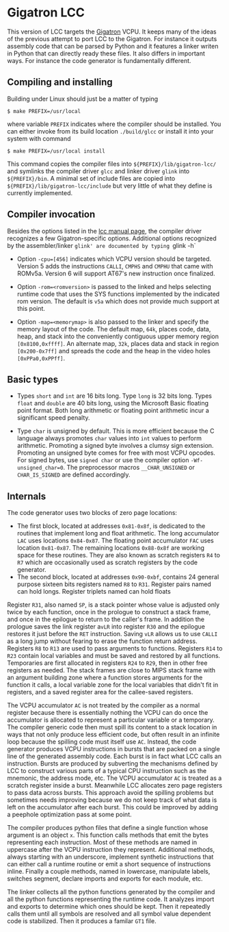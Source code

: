 

# Gigatron LCC

This version of LCC targets the [Gigatron](http://gigatron.io) VCPU.
It keeps many of the ideas of the previous attempt to port LCC to the
Gigatron.  For instance it outputs assembly code that can be parsed by
Python and it features a linker writen in Python that can directly
ready these files. It also differs in important ways. For instance the
code generator is fundamentally different.

## Compiling and installing

Building under Linux should just be a matter of typing
```
$ make PREFIX=/usr/local
```
where variable `PREFIX` indicates where the compiler should be installed.
You can either invoke from its build location `./build/glcc` or
install it into your system with command
```
$ make PREFIX=/usr/local install
```
This command copies the compiler files into `${PREFIX}/lib/gigatron-lcc/` 
and symlinks the compiler driver `glcc` and linker driver `glink` 
into `${PREFIX}/bin`. A minimal set of include files are copied 
into `${PREFIX}/lib/gigatron-lcc/include` but very little of what 
they define is currently implemented.


## Compiler invocation

Besides the options listed in the [lcc manual page](doc/lcc.1),
the compiler driver recognizes a few Gigatron-specific options.
Additional options recognized by the assembler/linker `glink'
are documented by typing `glink -h`

  * Option `-cpu=[456]` indicates which VCPU version should be
	targeted.  Version 5 adds the instructions `CALLI`, `CMPHS` and
	`CMPHU` that came with ROMv5a. Version 6 will support AT67's new
	instruction once finalized. 
	
  * Option `-rom=<romversion>` is passed to the linked and
	helps selecting runtime code that uses the SYS functions
	implemented by the indicated rom version. The default is `v5a`
	which does not provide much support at this point.
	
  * Option `-map=<memorymap>` is also passed to the linker and specify
	the memory layout of the code. The default map, `64k`, places 
	code, data, heap, and stack into the conveniently contiguous upper
	memory region `[0x8100,0xffff]`. An alternate map, `32k`, places
	data and stack in region `[0x200-0x7ff]` and spreads the code and
	the heap in the video holes `[0xPPa0,0xPPff]`.
	
## Basic types

  * Types `short` and `int` are 16 bits long.
	Type `long` is 32 bits long. Types `float` and `double`
	are 40 bits long, using the Microsoft Basic floating point 
	format. Both long arithmetic or floating point arithmetic
	incur a significant speed penalty.
	
  * Type `char` is unsigned by default. This is more efficient because
	the C language always promotes `char` values into `int` values to
	perform arithmetic. Promoting a signed byte involves a clumsy sign
	extension. Promoting an unsigned byte comes for free with most
	VCPU opcodes. For signed bytes, use `signed char` or use the
	compiler option `-Wf-unsigned_char=0`. The preprocessor macros
	`__CHAR_UNSIGNED` or `CHAR_IS_SIGNED` are defined accordingly.

## Internals

The code generator uses two blocks of zero page locations:
  *  The first block, located at addresses `0x81-0x8f`, is dedicated to
     the routines that implement long and float arithmetic. The long accumulator `LAC`
     uses locations `0x84-0x87`. The floating point accumulator `FAC` uses location `0x81-0x87`.
     The remaining locations `0x88-0x8f` are working space for these routines.
     They are also known as scratch registers `R4` to `R7` which are
     occasionally used as scratch registers by the code generator.
  *  The second block, located at addresses `0x90-0xbf`, contains 24 general 
     purpose sixteen bits registers named `R8` to `R31`. 
     Register pairs named can hold longs. Register triplets named
     can hold floats
     
Register `R31`, also named `SP`, is a stack pointer whose value is
adjusted only twice by each function, once in the prologue to
construct a stack frame, and once in the epilogue to return to the
caller's frame. In addition the prologue saves the link register a`vLR`
into register `R30` and the epilogue restores it just before the `RET`
instruction. Saving `vLR` allows us to use `CALLI` as a long jump
without fearing to erase the function return address.
Registers `R8` to `R13` are used to pass arguments to functions.
Registers `R14` to `R23` contain local variables and must be saved and
restored by all functions. Temporaries are first allocated in
registers `R24` to `R29`, then in other free registers as needed.  The
stack frames are close to MIPS stack frame with an argument building
zone where a function stores arguments for the function it calls, a
local variable zone for the local variables that didn't fit in
registers, and a saved register area for the callee-saved registers.

The VCPU accumulator `AC` is not treated by the compiler as a normal 
register because there is essentially nothing the VCPU can do once the 
accumulator is allocated to represent a particular variable or a temporary.
The compiler generic code then must spill its content to a stack location
in ways that not only produce less efficient code, but often result
in an infinite loop because the spilling code must itself use `AC`.
Instead, the code generator produces VCPU instructions in bursts 
that are packed on a single line of the generated assembly code. 
Each burst is in fact what LCC calls an instruction. Bursts are
produced by subverting the mechanisms defined by LCC to construct 
various parts of a typical CPU instruction such as the mnemonic, 
the address mode, etc. The VCPU accumulator `AC` is treated as a scratch 
register inside a burst. Meanwhile LCC allocates zero page registers 
to pass data across bursts. This approach avoid the spilling problems
but sometimes needs improving because we do not keep track
of what data is left on the accumulator after each burst.
This could be improved by adding a peephole optimization pass
at some point.

The compiler produces python files that define a single function whose
argument is an object `x`. This function calls methods that emit the
bytes representing each instruction. Most of these methods are named
in uppercase after the VCPU instruction they represent. Additional
methods, always starting with an underscore, implement synthetic
instructions that can either call a runtime routine or emit a short
sequence of instructions inline.  Finally a couple methods, named in
lowercase, manipulate labels, switches segment, declare imports and
exports for each module, etc.

The linker collects all the python functions generated by the compiler
and all the python functions representing the runtime code.  It
analyzes import and exports to determine which ones should be
kept. Then it repeatedly calls them until all symbols are resolved and
all symbol value dependent code is stabilized. Then it produces a
familar `GT1` file.
